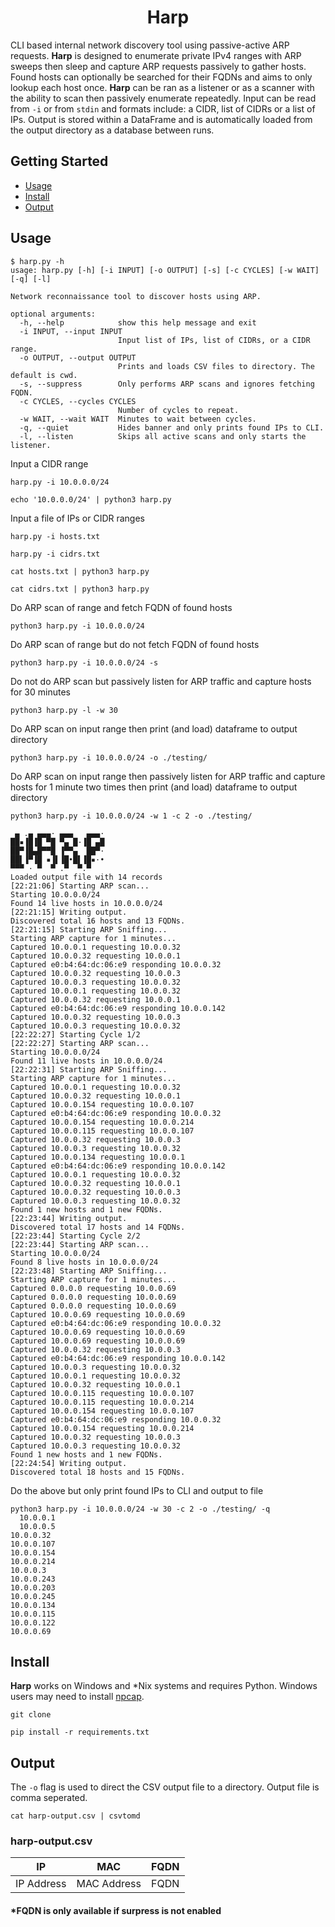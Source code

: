 <h1 align="center">
 Harp
 </h1>

  CLI based internal network discovery tool using passive-active ARP requests. **Harp** is designed to enumerate private IPv4 ranges with ARP sweeps then sleep and capture ARP requests passively to gather hosts. Found hosts can optionally be searched for their FQDNs and aims to only lookup each host once. **Harp** can be ran as a listener or as a scanner with the ability to scan then passively enumerate repeatedly. Input can be read from `-i` or from `stdin` and formats include: a CIDR, list of CIDRs or a list of IPs. Output is stored within a DataFrame and is automatically loaded from the output directory as a database between runs. 

  ## Getting Started

- [Usage](#usage)
- [Install](#install)
- [Output](#output)

## Usage

```
$ harp.py -h
usage: harp.py [-h] [-i INPUT] [-o OUTPUT] [-s] [-c CYCLES] [-w WAIT] [-q] [-l]

Network reconnaissance tool to discover hosts using ARP.

optional arguments:
  -h, --help            show this help message and exit
  -i INPUT, --input INPUT
                        Input list of IPs, list of CIDRs, or a CIDR range.
  -o OUTPUT, --output OUTPUT
                        Prints and loads CSV files to directory. The default is cwd.
  -s, --suppress        Only performs ARP scans and ignores fetching FQDN.
  -c CYCLES, --cycles CYCLES
                        Number of cycles to repeat.
  -w WAIT, --wait WAIT  Minutes to wait between cycles.
  -q, --quiet           Hides banner and only prints found IPs to CLI.
  -l, --listen          Skips all active scans and only starts the listener.
```

Input a CIDR range
```
harp.py -i 10.0.0.0/24

echo '10.0.0.0/24' | python3 harp.py
```

Input a file of IPs or CIDR ranges
```
harp.py -i hosts.txt

harp.py -i cidrs.txt

cat hosts.txt | python3 harp.py

cat cidrs.txt | python3 harp.py
```


Do ARP scan of range and fetch FQDN of found hosts
```
python3 harp.py -i 10.0.0.0/24
```
Do ARP scan of range but do not fetch FQDN of found hosts
```
python3 harp.py -i 10.0.0.0/24 -s
```
Do not do ARP scan but passively listen for ARP traffic and capture hosts for 30 minutes
```
python3 harp.py -l -w 30
```
Do ARP scan on input range then print (and load) dataframe to output directory
```
python3 harp.py -i 10.0.0.0/24 -o ./testing/
```
Do ARP scan on input range then passively listen for ARP traffic and capture hosts for 1 minute two times then print (and load) dataframe to output directory
```
python3 harp.py -i 10.0.0.0/24 -w 1 -c 2 -o ./testing/

 ▄ .▄ ▄▄▄· ▄▄▄   ▄▄▄·
██▪▐█▐█ ▀█ ▀▄ █·▐█ ▄█
██▀▐█▄█▀▀█ ▐▀▀▄  ██▀·
██▌▐▀▐█ ▪▐▌▐█•█▌▐█▪·•
▀▀▀ · ▀  ▀ .▀  ▀.▀
Loaded output file with 14 records
[22:21:06] Starting ARP scan...
Starting 10.0.0.0/24
Found 14 live hosts in 10.0.0.0/24
[22:21:15] Writing output.
Discovered total 16 hosts and 13 FQDNs.
[22:21:15] Starting ARP Sniffing...
Starting ARP capture for 1 minutes...
Captured 10.0.0.1 requesting 10.0.0.32
Captured 10.0.0.32 requesting 10.0.0.1
Captured e0:b4:64:dc:06:e9 responding 10.0.0.32
Captured 10.0.0.32 requesting 10.0.0.3
Captured 10.0.0.3 requesting 10.0.0.32
Captured 10.0.0.1 requesting 10.0.0.32
Captured 10.0.0.32 requesting 10.0.0.1
Captured e0:b4:64:dc:06:e9 responding 10.0.0.142
Captured 10.0.0.32 requesting 10.0.0.3
Captured 10.0.0.3 requesting 10.0.0.32
[22:22:27] Starting Cycle 1/2
[22:22:27] Starting ARP scan...
Starting 10.0.0.0/24
Found 11 live hosts in 10.0.0.0/24
[22:22:31] Starting ARP Sniffing...
Starting ARP capture for 1 minutes...
Captured 10.0.0.1 requesting 10.0.0.32
Captured 10.0.0.32 requesting 10.0.0.1
Captured 10.0.0.154 requesting 10.0.0.107
Captured e0:b4:64:dc:06:e9 responding 10.0.0.32
Captured 10.0.0.154 requesting 10.0.0.214
Captured 10.0.0.115 requesting 10.0.0.107
Captured 10.0.0.32 requesting 10.0.0.3
Captured 10.0.0.3 requesting 10.0.0.32
Captured 10.0.0.134 requesting 10.0.0.1
Captured e0:b4:64:dc:06:e9 responding 10.0.0.142
Captured 10.0.0.1 requesting 10.0.0.32
Captured 10.0.0.32 requesting 10.0.0.1
Captured 10.0.0.32 requesting 10.0.0.3
Captured 10.0.0.3 requesting 10.0.0.32
Found 1 new hosts and 1 new FQDNs.
[22:23:44] Writing output.
Discovered total 17 hosts and 14 FQDNs.
[22:23:44] Starting Cycle 2/2
[22:23:44] Starting ARP scan...
Starting 10.0.0.0/24
Found 8 live hosts in 10.0.0.0/24
[22:23:48] Starting ARP Sniffing...
Starting ARP capture for 1 minutes...
Captured 0.0.0.0 requesting 10.0.0.69
Captured 0.0.0.0 requesting 10.0.0.69
Captured 0.0.0.0 requesting 10.0.0.69
Captured 10.0.0.69 requesting 10.0.0.69
Captured e0:b4:64:dc:06:e9 responding 10.0.0.32
Captured 10.0.0.69 requesting 10.0.0.69
Captured 10.0.0.69 requesting 10.0.0.69
Captured 10.0.0.32 requesting 10.0.0.3
Captured e0:b4:64:dc:06:e9 responding 10.0.0.142
Captured 10.0.0.3 requesting 10.0.0.32
Captured 10.0.0.1 requesting 10.0.0.32
Captured 10.0.0.32 requesting 10.0.0.1
Captured 10.0.0.115 requesting 10.0.0.107
Captured 10.0.0.115 requesting 10.0.0.214
Captured 10.0.0.154 requesting 10.0.0.107
Captured e0:b4:64:dc:06:e9 responding 10.0.0.32
Captured 10.0.0.154 requesting 10.0.0.214
Captured 10.0.0.32 requesting 10.0.0.3
Captured 10.0.0.3 requesting 10.0.0.32
Found 1 new hosts and 1 new FQDNs.
[22:24:54] Writing output.
Discovered total 18 hosts and 15 FQDNs.
```
Do the above but only print found IPs to CLI and output to file
```
python3 harp.py -i 10.0.0.0/24 -w 30 -c 2 -o ./testing/ -q
  10.0.0.1
  10.0.0.5
10.0.0.32
10.0.0.107
10.0.0.154
10.0.0.214
10.0.0.3
10.0.0.243
10.0.0.203
10.0.0.245
10.0.0.134
10.0.0.115
10.0.0.122
10.0.0.69
```


## Install

**Harp** works on Windows and *Nix systems and requires Python. Windows users may need to install [npcap](https://npcap.org/).


```
git clone 
```

```
pip install -r requirements.txt
```

## Output

The `-o` flag is used to direct the CSV output file to a directory. Output file is comma seperated.

```
cat harp-output.csv | csvtomd
```

### harp-output.csv

|IP|MAC|FQDN|
 |---|---|--|
|IP Address|MAC Address|FQDN|

#### *FQDN is only available if surpress is not enabled
